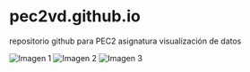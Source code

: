 # pec2vd.github.io
repositorio github para PEC2 asignatura visualización de datos

![Imagen 1](./representación1.jpg)
![Imagen 2](./representación2.jpg)
![Imagen 3](./representación3.jpg)
